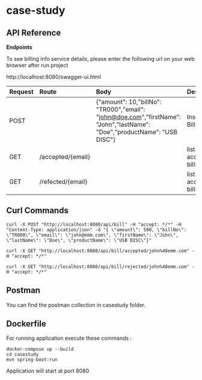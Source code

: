 # case-study

## API Reference

**Endpoints**

To see billing info service details, please enter the following url on your web browser after run project

http://localhost:8080/swagger-ui.html

| Request   | Route    | Body                       |  Description |
| :-------- | :------- | :------------------------- | :------------|
| POST      |  | {"amount": 10,"billNo": "TR000","email": "john@doe.com","firstName": "John","lastName": "Doe","productName": "USB DISC"} | Insert Billing Info  |
| GET    | /accepted/{email} |  | list of accepted bills  |
| GET       | /refected/{email} |  | list of not accepted bills  |

## Curl Commands
```
curl -X POST "http://localhost:8080/api/bill" -H "accept: */*" -H "Content-Type: application/json" -d "{ \"amount\": 500, \"billNo\": \"TR000\", \"email\": \"john@emm.com\", \"firstName\": \"John\", \"lastName\": \"Doe\", \"productName\": \"USB DISC\"}"
```
```
curl -X GET "http://localhost:8080/api/bill/accepted/john%40emm.com" -H "accept: */*"
```
```
curl -X GET "http://localhost:8080/api/bill/rejected/john%40emm.com" -H "accept: */*"
```

## Postman

You can find the postman collection in casestudy folder.

## Dockerfile

For running application execute these commands :
```
docker-compose up --build
cd casestudy
mvn spring-boot:run 
```
Application will start at port 8080
